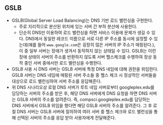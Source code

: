## GSLB

-   GSLB(Global Server Load Balancing)는 DNS 기반 로드 밸런싱을 구현한다.
    -   주로 지리적으로 분산된 위치에 있는 서버 간 부하 분산에 사용한다.
    -   단순히 DNS만 이용하여 로드 밸런싱을 하면 서비스 이용에 문제가 생길 수 있다. DNS에서 동일한 레코드 이름으로 서로 다른 IP 주소를 동시에 설정할 수 있는데(예를 들어 `www.google.com`은 굉장히 많은 서버의 IP 주소가 매핑된다.), 이 중 일부 서버는 장애가 생겨서 동작하지 않는 상태일 수 있다. GSLB는 이런 장애 상태의 서버의 주소를 반환하지 않도록 서버 헬스체크를 수행하여 정상 동작 중인 서버 중에서만 로드 밸런싱을 수행한다.
-   GSLB 사용 시 DNS 서버는 GSLB 서버에 특정 DNS 네임에 대해 권한을 위임한다. GSLB 서버는 DNS 네임에 매핑된 서버 주소들 중 헬스 체크 시 정상적인 서버들을 대상으로 로드 밸런싱하여 서버 주소를 응답해준다.
-   위 DNS 시나리오상 로컬 DNS 서버가 루트 네임 서버로부터 googleplex.edu를 담당하는 서버의 주소를 받은 후, 해당 DNS 서버에게 DNS 요청을 하면 DNS 서버는 GSLB 서버의 주소를 알려준다. 즉, compsci.googleplex.edu를 담당하는 DNS 서버에서 GSLB 위임을 했다면 해당 GSLB 서버의 주소를 알려준다. 그 후 로컬 DNS 서버는 GSLB 서버에 질의하여 여러 서버 중 헬스 체크와 로드 밸런싱을 통해 선택된 서버의 주소를 응답 받아 사용자에게 전달해준다.
